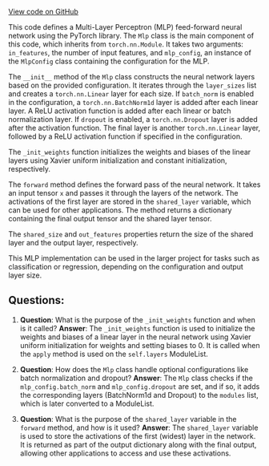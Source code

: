 [View code on GitHub](https://github.com/twitter/the-algorithm-ml/blob/master/projects/home/recap/model/mlp.py)

This code defines a Multi-Layer Perceptron (MLP) feed-forward neural network using the PyTorch library. The `Mlp` class is the main component of this code, which inherits from `torch.nn.Module`. It takes two arguments: `in_features`, the number of input features, and `mlp_config`, an instance of the `MlpConfig` class containing the configuration for the MLP.

The `__init__` method of the `Mlp` class constructs the neural network layers based on the provided configuration. It iterates through the `layer_sizes` list and creates a `torch.nn.Linear` layer for each size. If `batch_norm` is enabled in the configuration, a `torch.nn.BatchNorm1d` layer is added after each linear layer. A ReLU activation function is added after each linear or batch normalization layer. If `dropout` is enabled, a `torch.nn.Dropout` layer is added after the activation function. The final layer is another `torch.nn.Linear` layer, followed by a ReLU activation function if specified in the configuration.

The `_init_weights` function initializes the weights and biases of the linear layers using Xavier uniform initialization and constant initialization, respectively.

The `forward` method defines the forward pass of the neural network. It takes an input tensor `x` and passes it through the layers of the network. The activations of the first layer are stored in the `shared_layer` variable, which can be used for other applications. The method returns a dictionary containing the final output tensor and the shared layer tensor.

The `shared_size` and `out_features` properties return the size of the shared layer and the output layer, respectively.

This MLP implementation can be used in the larger project for tasks such as classification or regression, depending on the configuration and output layer size.
## Questions: 
 1. **Question**: What is the purpose of the `_init_weights` function and when is it called?
   **Answer**: The `_init_weights` function is used to initialize the weights and biases of a linear layer in the neural network using Xavier uniform initialization for weights and setting biases to 0. It is called when the `apply` method is used on the `self.layers` ModuleList.

2. **Question**: How does the `Mlp` class handle optional configurations like batch normalization and dropout?
   **Answer**: The `Mlp` class checks if the `mlp_config.batch_norm` and `mlp_config.dropout` are set, and if so, it adds the corresponding layers (BatchNorm1d and Dropout) to the `modules` list, which is later converted to a ModuleList.

3. **Question**: What is the purpose of the `shared_layer` variable in the `forward` method, and how is it used?
   **Answer**: The `shared_layer` variable is used to store the activations of the first (widest) layer in the network. It is returned as part of the output dictionary along with the final output, allowing other applications to access and use these activations.
